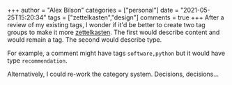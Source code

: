 +++
author = "Alex Bilson"
categories = ["personal"]
date = "2021-05-25T15:20:34"
tags = ["zettelkasten","design"]
comments = true
+++
After a review of my existing tags, I wonder if it'd be better to create two tag groups to make it more [zettelkasten](https://en.wikipedia.org/wiki/Zettelkasten). The first would describe content and would remain a tag. The second would describe type.

For example, a comment might have tags `software,python` but it would have type `recommendation`.

Alternatively, I could re-work the category system. Decisions, decisions...
      